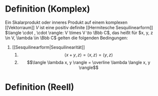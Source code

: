 # Definition (Komplex)
Ein Skalarprodukt oder inneres Produkt auf einem komplexen [[Vektorraum]] $V$ ist eine positiv definite [[Hermitesche Sesquilinearform]] $\langle \cdot , \cdot \rangle: V \times V \to \Bbb C$, das heißt für $x, y, z \in V, \lambda \in \Bbb C$ gelten die folgenden Bedingungen:
1. [[Sesquilinearform|Sesquilinearität]]
	1. $$\langle x + y, z \rangle = \langle x, z \rangle = \langle y, z \rangle$$
	2. $$\langle \lambda x, y \rangle = \overline \lambda \langle x, y \rangle$$

# Definition (Reell)